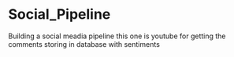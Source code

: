 # Social_Pipeline
Building a social meadia pipeline this one is youtube for getting the comments storing in database with sentiments
